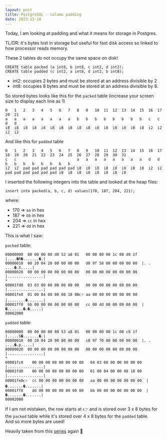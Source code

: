 ```yaml
---
layout: post
title: PostgreSQL - column padding
date: 2023-12-10
---
```


Today, I am looking at padding and what it means for storage in Postgres.

TL/DR: it's bytes lost in storage but useful for fast disk access so linked to how processor reads memory.

These 2 tables do not occupy the same space on disk!

```
CREATE table packed (a int8, b int8, c int2, d int2);
CREATE table padded (c int2, a int8, d int2, b int8);
```

- int2: occupies 2 bytes and must be stored at an address divisible by 2
- int8: occupies 8 bytes and must be stored at an address divisible by 8.

So stored bytes looks like this for the `packed` table (increase your screen size to display each line as 1)

```
0   1   2   3   4   5   6   7   8   9   10  11  12  13  14  15  16  17  20  21
a   a   a   a   a   a   a   a   b   b   b   b   b   b   b   b   c   c   d   d
i8  i8  i8  i8  i8  i8  i8  i8  i8  i8  i8  i8  i8  i8  i8  i8  i2  i2  i2  i2
```

And like this for `padded` table

```
0   1   2   3   4   5   6   7   8   9   10  11  12  13  14  15  16  17  18  19  20  21  22  23  24  25  26  27  28  29  30  31
c   c                           a   a   a   a   a   a   a   a   d   d                           b   b   b   b   b   b   b   b
i2  i2  pad pad pad pad pad pad i8  i8  i8  i8  i8  i8  i8  i8  i2  i2  pad pad pad pad pad pad i8  i8  i8  i8  i8  i8  i8  i8
```

I inserted the following integers into the table and looked at the heap files:

```
insert into packed(a, b, c, d) values(170, 187, 204, 221);
```

where:

- 170 => `aa` in hex
- 187 => `bb` in hex
- 204 => `cc` in hex
- 221 => `dd` in hex

This is what I saw:

`packed` table:

```
00000000  00 00 00 00 d0 52 a8 01   00 00 00 00 1c 00 d0 1f  |....�R�.......�.|
00000010  00 20 04 20 00 00 00 00   d0 9f 58 00 00 00 00 00  |. . ....�.X.....|
00000020  00 00 00 00 00 00 00 00   00 00 00 00 00 00 00 00  |................|
*
00001fd0  03 03 00 00 00 00 00 00   00 00 00 00 00 00 00 00  |................|
00001fe0  01 00 04 00 00 08 18 00👉 aa 00 00 00 00 00 00 00  |........�.......|
00001ff0  bb 00 00 00 00 00 00 00   cc 00 dd 00 00 00 00 00  |�.......�.�.....|
00002000
```

`padded` table:

```
00000000  00 00 00 00 88 53 a8 01   00 00 00 00 1c 00 c8 1f  |.....S�.......�.|
00000010  00 20 04 20 00 00 00 00   c8 9f 70 00 00 00 00 00  |. . ....�.p.....|
00000020  00 00 00 00 00 00 00 00   00 00 00 00 00 00 00 00  |................|
*
00001fc0    00 00 00 00 00 00 00 00   04 03 00 00 00 00 00 00  |................|
00001fd0    00 00 00 00 00 00 00 00   01 00 04 00 00 08 18 00  |................|
00001fe0👉  cc 00 00 00 00 00 00 00   aa 00 00 00 00 00 00 00  |�.......�.......|
00001ff0    dd 00 00 00 00 00 00 00   bb 00 00 00 00 00 00 00  |�.......�.......|
00002000
```

If I am not mistaken, the row starts at 👉 and is stored over 3 x 8 bytes for the `packed` table while it's stored over 4 x 8 bytes for the `padded` table.  
And so more bytes are used!

Heavily taken from this [series](https://www.youtube.com/watch?v=SFN4maoWkYA) again 🙏
